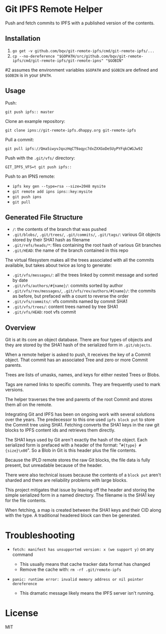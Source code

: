 # Git IPFS Remote Helper

Push and fetch commits to IPFS with a published version of the contents.

## Installation
1. `go get -v github.com/bqv/git-remote-ipfs/cmd/git-remote-ipfs/...`
2. `cp --no-dereference "$GOPATH/src/github.com/bqv/git-remote-ipfs/cmd/git-remote-ipfs/git-remote-ipns" "$GOBIN"`

#2 assumes the environment variables `$GOPATH` and `$GOBIN` are defined and `$GOBIN` is in your `$PATH`.

## Usage

Push:

`git push ipfs:: master`

Clone an example repository:

`git clone ipns://git-remote-ipfs.dhappy.org git-remote-ipfs`

Pull a commit:

`git pull ipfs://Qma5iwyvJqxzHqCT9aqyc7dxZXXGoDeSUyPYFqkCWGJw92`

Push with the `.git/vfs/` directory:

`GIT_IPFS_VFS=t git push ipfs::`

Push to an IPNS remote:

* `ipfs key gen --type=rsa --size=2048 mysite`
* `git remote add ipns ipns::key:mysite`
* `git push ipns`
* `git pull`

## Generated File Structure

* `/`: the contents of the branch that was pushed
* `.git/blobs/`, `.git/trees/`, `.git/commits/`, `.git/tags/`: various Git objects stored by their SHA1 hash as filename
* `.git/refs/heads/*`: files containing the root hash of various Git branches
* `.git/HEAD`: the name of the branch contained in this repo

The virtual filesystem makes all the trees associated with all the commits available, but takes about twice as long to generate:

* `.git/vfs/messages/`: all the trees linked by commit message and sorted by date
* `.git/vfs/authors/#{name}/`: commits sorted by author
* `.git/vfs/rev/messages/`, `.git/vfs/rev/authors/#{name}/`: the commits as before, but prefaced with a count to reverse the order
* `.git/vfs/commits/`: vfs commits named by commit SHA1
* `.git/vfs/trees/`: content trees named by tree SHA1
* `.git/vfs/HEAD`: root vfs commit

## Overview

Git is at its core an object database. There are four types of objects and they are stored by the SHA1 hash of the serialized form in `.git/objects`.

When a remote helper is asked to push, it receives the key of a Commit object. That commit has an associated Tree and zero or more Commit parents.

Trees are lists of umasks, names, and keys for either nested Trees or Blobs.

Tags are named links to specific commits. They are frequently used to mark versions.

The helper traverses the tree and parents of the root Commit and stores them all on the remote.

Integrating Git and IPFS has been on ongoing work with several solutions over the years. The predecessor to this one used `ipfs block put` to store the Commit tree using SHA1. Fetching converts the SHA1 keys in the raw git blocks to IPFS content ids and retrieves them directly.

The SHA1 keys used by Git aren't exactly the hash of the object. Each serialized form is prefaced with a header of the format: "`#{type} #{size}\x00`". So a Blob in Git is this header plus the file contents.

Because the IPLD remote stores the raw Git blocks, the file data is fully present, but unreadable because of the header.

There were also technical issues because the contents of a `block put` aren't sharded and there are reliability problems with large blocks.

This project mitigates that issue by leaving off the header and storing the simple serialized form in a named directory. The filename is the SHA1 key for the file contents.

When fetching, a map is created between the SHA1 keys and their CID along with the type. A traditional headered block can then be generated.

# Troubleshooting
* `fetch: manifest has unsupported version: x (we support y)` on any command
  - This usually means that cache tracker data format has changed
  - Remove the cache with: `rm -rf .git/remote-ipfs`

* `panic: runtime error: invalid memory address or nil pointer dereference`
  - This dramatic message likely means the IPFS server isn't running.

# License
MIT
